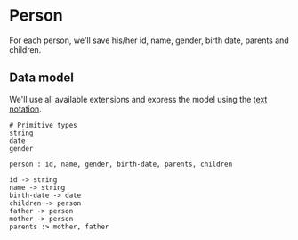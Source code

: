 # Person

For each person, we'll save his/her id, name, gender, birth date, parents and children.

## Data model

We'll use all available extensions and express the model using the [text notation](../extensions/text-notation.md).

```entity-mapping
# Primitive types
string
date
gender

person : id, name, gender, birth-date, parents, children

id -> string
name -> string
birth-date -> date
children -> person
father -> person
mother -> person
parents :> mother, father
```